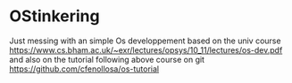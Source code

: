 # OStinkering
Just messing with an simple Os developpement
based on the univ course https://www.cs.bham.ac.uk/~exr/lectures/opsys/10_11/lectures/os-dev.pdf
and also on the tutorial following above course on git https://github.com/cfenollosa/os-tutorial


